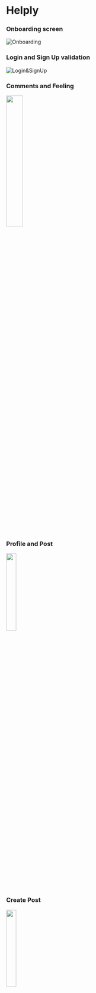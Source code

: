 
# Helply

### Onboarding screen
![Onboarding](https://media.giphy.com/media/BrkXx3t2LLwZPgMYNS/giphy.gif)

### Login and Sign Up validation
![Login&SignUp](https://media.giphy.com/media/ngCDBfoBRnC3HFwhkf/giphy.gif)

### Comments and Feeling
<img src="https://user-images.githubusercontent.com/40695548/118972547-5731e080-b979-11eb-905e-dc9768d6ef24.gif" width="30%">

### Profile and Post
<img src="https://user-images.githubusercontent.com/40695548/118972019-c0fdba80-b978-11eb-8344-2e6b741f20cd.gif" width="23%">

### Create Post
<img src="https://user-images.githubusercontent.com/40695548/118972061-cc50e600-b978-11eb-9b5e-91269fb5cd73.gif" width="23%">
